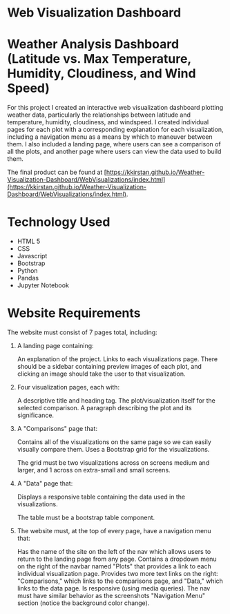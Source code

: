 # Web Visualization Dashboard

# Weather Analysis Dashboard (Latitude vs. Max Temperature, Humidity, Cloudiness, and Wind Speed)
For this project I created an interactive web visualization dashboard plotting weather data, particularly the relationships between latitude and temperature, humidity, cloudiness, and windspeed. I created individual pages for each plot with a corresponding explanation for each visualization, including a navigation menu as a means by which to maneuver between them. I also included a landing page, where users can see a comparison of all the plots, and another page where users can view the data used to build them.

The final product can be found at [https://kkirstan.github.io/Weather-Visualization-Dashboard/WebVisualizations/index.html](https://kkirstan.github.io/Weather-Visualization-Dashboard/WebVisualizations/index.html).

# Technology Used
- HTML 5
- CSS
- Javascript
- Bootstrap
- Python
- Pandas
- Jupyter Notebook


# Website Requirements
The website must consist of 7 pages total, including:

1. A landing page containing:

      An explanation of the project.
      Links to each visualizations page. There should be a sidebar containing preview images of each plot, and clicking an image should take the user to that visualization.


2. Four visualization pages, each with:

      A descriptive title and heading tag.
      The plot/visualization itself for the selected comparison.
      A paragraph describing the plot and its significance.


3. A "Comparisons" page that:

      Contains all of the visualizations on the same page so we can easily visually compare them.
      Uses a Bootstrap grid for the visualizations.

      The grid must be two visualizations across on screens medium and larger, and 1 across on extra-small and small screens.


4. A "Data" page that:

      Displays a responsive table containing the data used in the visualizations.

      The table must be a bootstrap table component.



5. The website must, at the top of every page, have a navigation menu that:

      Has the name of the site on the left of the nav which allows users to return to the landing page from any page.
      Contains a dropdown menu on the right of the navbar named "Plots" that provides a link to each individual visualization page.
      Provides two more text links on the right: "Comparisons," which links to the comparisons page, and "Data," which links to the data page.
      Is responsive (using media queries). The nav must have similar behavior as the screenshots "Navigation Menu" section (notice the background color change).
